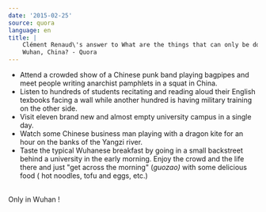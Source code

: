 ```yaml
---
date: '2015-02-25'
source: quora
language: en
title: |
    Clément Renaud\'s answer to What are the things that can only be done in
    Wuhan, China? - Quora
---
```


-   Attend a crowded show of a Chinese punk band playing bagpipes and
    meet people writing anarchist pamphlets in a squat in China.
-   Listen to hundreds of students recitating and reading aloud their
    English texbooks facing a wall while another hundred is having
    military training on the other side.
-   Visit eleven brand new and almost empty university campus in a
    single day.
-   Watch some Chinese business man playing with a dragon kite for an
    hour on the banks of the Yangzi river.
-   Taste the typical Wuhanese breakfast by going in a small backstreet
    behind a university in the early morning. Enjoy the crowd and the
    life there and just \"get across the morning\" (*guozao)* with some
    delicious food ( hot noodles, tofu and eggs, etc.)

\
Only in Wuhan !
